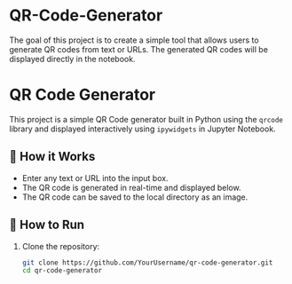 # QR-Code-Generator
The goal of this project is to create a simple tool that allows users to generate QR codes from text or URLs. The generated QR codes will be displayed directly in the notebook.
# QR Code Generator

This project is a simple QR Code generator built in Python using the `qrcode` library and displayed interactively using `ipywidgets` in Jupyter Notebook.

## 🧠 How it Works

- Enter any text or URL into the input box.
- The QR code is generated in real-time and displayed below.
- The QR code can be saved to the local directory as an image.

## 🚀 How to Run

1. Clone the repository:
   ```bash
   git clone https://github.com/YourUsername/qr-code-generator.git
   cd qr-code-generator
